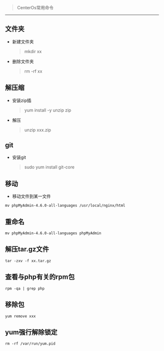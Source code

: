 > CenterOs常用命令

---
## 文件夹

- 新建文件夹 

  > mkdir xx

- 删除文件夹 
  
  > rm -rf  xx

## 解压缩

- 安装zip插
 
  > yum install -y unzip zip

- 解压
  
  > unzip xxx.zip

## git

- 安装git
  
  > sudo yum install git-core

## 移动

- 移动文件到某一文件

```
mv phpMyAdmin-4.6.0-all-languages /usr/local/nginx/html
```

## 重命名

```
mv phpMyAdmin-4.6.0-all-languages phpMyAdmin
```

## 解压tar.gz文件

```
tar -zxv -f xx.tar.gz
```

## 查看与php有关的rpm包

```
rpm -qa | grep php
```

## 移除包

```
yum remove xxx
```

## yum强行解除锁定

```
rm -rf /var/run/yum.pid
```
